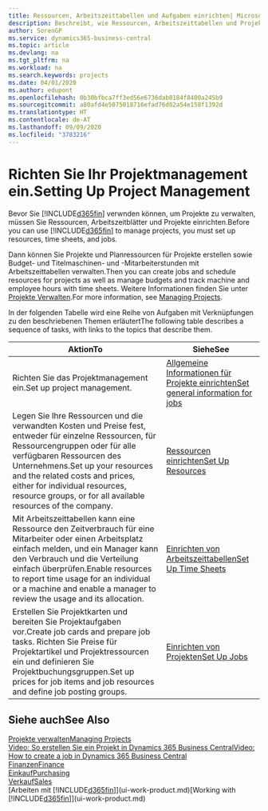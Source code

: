 ```yaml
---
title: Ressourcen, Arbeitszeittabellen und Aufgaben einrichten| Microsoft Docs
description: Beschreibt, wie Ressourcen, Arbeitszeittabellen und Projekte eingerichtet werden, um Projekte zu verwalten.
author: SorenGP
ms.service: dynamics365-business-central
ms.topic: article
ms.devlang: na
ms.tgt_pltfrm: na
ms.workload: na
ms.search.keywords: projects
ms.date: 04/01/2020
ms.author: edupont
ms.openlocfilehash: 0b30bfbca7ff3ed56e6736dab0184f8400a245b9
ms.sourcegitcommit: a80afd4e5075018716efad76d82a54e158f1392d
ms.translationtype: HT
ms.contentlocale: de-AT
ms.lasthandoff: 09/09/2020
ms.locfileid: "3783216"
---
```

# <a name="setting-up-project-management"></a><span data-ttu-id="cb2b1-103">Richten Sie Ihr Projektmanagement ein.</span><span class="sxs-lookup"><span data-stu-id="cb2b1-103">Setting Up Project Management</span></span>
<span data-ttu-id="cb2b1-104">Bevor Sie [!INCLUDE[d365fin](includes/d365fin_md.md)] verwnden können, um Projekte zu verwalten, müssen Sie Ressourcen, Arbeitszeitblätter und Projekte einrichten.</span><span class="sxs-lookup"><span data-stu-id="cb2b1-104">Before you can use [!INCLUDE[d365fin](includes/d365fin_md.md)] to manage projects, you must set up resources, time sheets, and jobs.</span></span>

<span data-ttu-id="cb2b1-105">Dann können Sie Projekte und Planressourcen für Projekte erstellen sowie Budget- und Titelmaschinen- und -Mitarbeiterstunden mit Arbeitszeittabellen verwalten.</span><span class="sxs-lookup"><span data-stu-id="cb2b1-105">Then you can create jobs and schedule resources for projects as well as manage budgets and track machine and employee hours with time sheets.</span></span> <span data-ttu-id="cb2b1-106">Weitere Informationen finden Sie unter [Projekte Verwalten](projects-manage-projects.md).</span><span class="sxs-lookup"><span data-stu-id="cb2b1-106">For more information, see [Managing Projects](projects-manage-projects.md).</span></span>  

<span data-ttu-id="cb2b1-107">In der folgenden Tabelle wird eine Reihe von Aufgaben mit Verknüpfungen zu den beschriebenen Themen erläutert</span><span class="sxs-lookup"><span data-stu-id="cb2b1-107">The following table describes a sequence of tasks, with links to the topics that describe them.</span></span>

| <span data-ttu-id="cb2b1-108">Aktion</span><span class="sxs-lookup"><span data-stu-id="cb2b1-108">To</span></span> | <span data-ttu-id="cb2b1-109">Siehe</span><span class="sxs-lookup"><span data-stu-id="cb2b1-109">See</span></span> |
| --- | --- |
| <span data-ttu-id="cb2b1-110">Richten Sie das Projektmanagement ein.</span><span class="sxs-lookup"><span data-stu-id="cb2b1-110">Set up project management.</span></span>|[<span data-ttu-id="cb2b1-111">Allgemeine Informationen für Projekte einrichten</span><span class="sxs-lookup"><span data-stu-id="cb2b1-111">Set general information for jobs</span></span>](projects-how-setup-jobs.md#to-set-general-information-for-jobs)|
| <span data-ttu-id="cb2b1-112">Legen Sie Ihre Ressourcen und die verwandten Kosten und Preise fest, entweder für einzelne Ressourcen, für Ressourcengruppen oder für alle verfügbaren Ressourcen des Unternehmens.</span><span class="sxs-lookup"><span data-stu-id="cb2b1-112">Set up your resources and the related costs and prices, either for individual resources, resource groups, or for all available resources of the company.</span></span> |[<span data-ttu-id="cb2b1-113">Ressourcen einrichten</span><span class="sxs-lookup"><span data-stu-id="cb2b1-113">Set Up Resources</span></span>](projects-how-setup-resources.md) |
| <span data-ttu-id="cb2b1-114">Mit Arbeitszeittabellen kann eine Ressource den Zeitverbrauch für eine Mitarbeiter oder einen Arbeitsplatz einfach melden, und ein Manager kann den Verbrauch und die Verteilung einfach überprüfen.</span><span class="sxs-lookup"><span data-stu-id="cb2b1-114">Enable resources to report time usage for an individual or a machine and enable a manager to review the usage and its allocation.</span></span> |[<span data-ttu-id="cb2b1-115">Einrichten von Arbeitszeittabellen</span><span class="sxs-lookup"><span data-stu-id="cb2b1-115">Set Up Time Sheets</span></span>](projects-how-setup-time-sheets.md) |
| <span data-ttu-id="cb2b1-116">Erstellen Sie Projektkarten und bereiten Sie Projektaufgaben vor.</span><span class="sxs-lookup"><span data-stu-id="cb2b1-116">Create job cards and prepare job tasks.</span></span> <span data-ttu-id="cb2b1-117">Richten Sie Preise für Projektartikel und Projektressourcen ein und definieren Sie Projektbuchungsgruppen.</span><span class="sxs-lookup"><span data-stu-id="cb2b1-117">Set up prices for job items and job resources and define job posting groups.</span></span> |[<span data-ttu-id="cb2b1-118">Einrichten von Projekten</span><span class="sxs-lookup"><span data-stu-id="cb2b1-118">Set Up Jobs</span></span>](projects-how-setup-jobs.md) |

## <a name="see-also"></a><span data-ttu-id="cb2b1-119">Siehe auch</span><span class="sxs-lookup"><span data-stu-id="cb2b1-119">See Also</span></span>

[<span data-ttu-id="cb2b1-120">Projekte verwalten</span><span class="sxs-lookup"><span data-stu-id="cb2b1-120">Managing Projects</span></span>](projects-manage-projects.md)  
[<span data-ttu-id="cb2b1-121">Video: So erstellen Sie ein Projekt in Dynamics 365 Business Central</span><span class="sxs-lookup"><span data-stu-id="cb2b1-121">Video: How to create a job in Dynamics 365 Business Central</span></span>](https://www.youtube.com/watch?v=VqaPWr7BWmw)  
[<span data-ttu-id="cb2b1-122">Finanzen</span><span class="sxs-lookup"><span data-stu-id="cb2b1-122">Finance</span></span>](finance.md)  
[<span data-ttu-id="cb2b1-123">Einkauf</span><span class="sxs-lookup"><span data-stu-id="cb2b1-123">Purchasing</span></span>](purchasing-manage-purchasing.md)  
[<span data-ttu-id="cb2b1-124">Verkauf</span><span class="sxs-lookup"><span data-stu-id="cb2b1-124">Sales</span></span>](sales-manage-sales.md)  
<span data-ttu-id="cb2b1-125">[Arbeiten mit [!INCLUDE[d365fin](includes/d365fin_md.md)]](ui-work-product.md)</span><span class="sxs-lookup"><span data-stu-id="cb2b1-125">[Working with [!INCLUDE[d365fin](includes/d365fin_md.md)]](ui-work-product.md)</span></span>  

